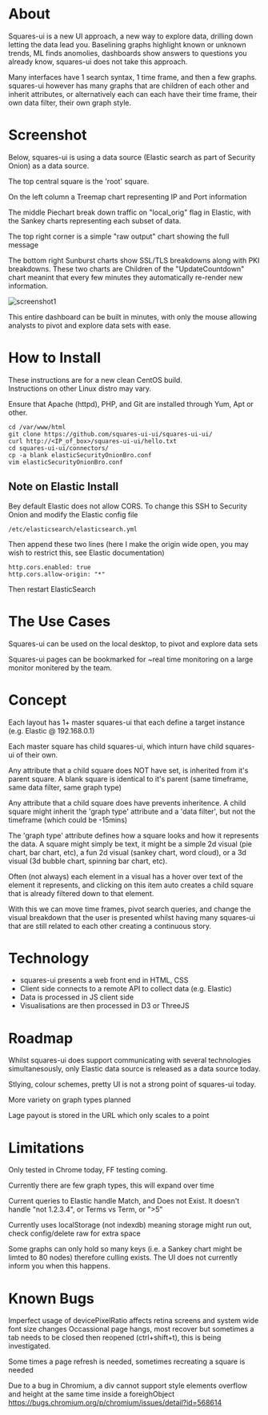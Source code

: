 # About

Squares-ui is a new UI approach, a new way to explore data, drilling down letting the data lead you.
Baselining graphs highlight known or unknown trends, ML finds anomolies, dashboards show answers to questions you already know, squares-ui does not take this approach.

Many interfaces have 1 search syntax, 1 time frame, and then a few graphs.
squares-ui however has many graphs that are children of each other and inherit attributes, or alternatively each can each have their time frame, their own data filter, their own graph style.

# Screenshot

Below, squares-ui is using a data source (Elastic search as part of Security Onion) as a data source.

The top central square is the 'root' square.

On the left column a Treemap chart representing IP and Port information

The middle Piechart break down traffic on "local_orig" flag in Elastic, with the Sankey charts representing each subset of data.

The top right corner is a simple "raw output" chart showing the full message

The bottom right Sunburst charts show SSL/TLS breakdowns along with PKI breakdowns.  These two charts are Children of the "UpdateCountdown" chart meanint that every few minutes they automatically re-render new information.

![screenshot1](https://github.com/squares-ui/squares-ui/blob/master/screenshots/squares-ui.png)

This entire dashboard can be built in minutes, with only the mouse allowing analysts to pivot and explore data sets with ease.


# How to Install

These instructions are for a new clean CentOS build.  
Instructions on other Linux distro may vary.

Ensure that Apache (httpd), PHP, and Git are installed through Yum, Apt or other.

```
cd /var/www/html
git clone https://github.com/squares-ui-ui/squares-ui-ui/
curl http://<IP_of_box>/squares-ui-ui/hello.txt
cd squares-ui-ui/connectors/
cp -a blank elasticSecurityOnionBro.conf
vim elasticSecurityOnionBro.conf
```

## Note on Elastic Install

Bey default Elastic does not allow CORS.  To change this SSH to Security Onion and modify the Elastic config file

```
/etc/elasticsearch/elasticsearch.yml
```

Then append these two lines (here I make the origin wide open, you may wish to restrict this, see Elastic documentation)

```
http.cors.enabled: true
http.cors.allow-origin: "*"
```

Then restart ElasticSearch

# The Use Cases

Squares-ui can be used on the local desktop, to pivot and explore data sets

Squares-ui pages can be bookmarked for ~real time monitoring on a large monitor monitered by the team.

# Concept

Each layout has 1+ master squares-ui that each define a target instance (e.g. Elastic @ 192.168.0.1)

Each master square has child squares-ui, which inturn have child squares-ui of their own.

Any attribute that a child square does NOT have set, is inherited from it's parent square.  A blank square is identical to it's parent (same timeframe, same data filter, same graph type)

Any attribute that a child square does have prevents inheritence.  A child square might inherit the 'graph type' attribute and a 'data filter', but not the timeframe (which could be -15mins)

The 'graph type' attribute defines how a square looks and how it represents the data.  A square might simply be text, it might be a simple 2d visual (pie chart, bar chart, etc), a fun 2d visual (sankey chart, word cloud), or a 3d visual (3d bubble chart, spinning bar chart, etc).

Often (not always) each element in a visual has a hover over text of the element it represents, and clicking on this item auto creates a child square that is already filtered down to that element.

With this we can move time frames, pivot search queries, and change the visual breakdown that the user is presented whilst having many squares-ui that are still related to each other creating a continuous story.



# Technology

- squares-ui presents a web front end in HTML, CSS
- Client side connects to a remote API to collect data (e.g. Elastic)
- Data is processed in JS client side
- Visualisations are then processed in D3 or ThreeJS



# Roadmap

Whilst squares-ui does support communicating with several technologies simultanesously, only Elastic data source is released as a data source today.

Stlying, colour schemes, pretty UI is not a strong point of squares-ui today.

More variety on graph types planned

Lage payout is stored in the URL which only scales to a point

# Limitations

Only tested in Chrome today, FF testing coming.

Currently there are few graph types, this will expand over time

Current queries to Elastic handle Match, and Does not Exist.  It doesn't handle "not 1.2.3.4", or Terms vs Term, or ">5"

Currently uses localStorage (not indexdb) meaning storage might run out, check config/delete raw for extra space

Some graphs can only hold so many keys (i.e. a Sankey chart might be limted to 80 nodes) therefore culling exists.  The UI does not currently inform you when this happens.


# Known Bugs

Imperfect usage of devicePixelRatio affects retina screens and system wide font size changes
Occassional page hangs, most recover but sometimes a tab needs to be closed then reopened (ctrl+shift+t), this is being investigated.

Some times a page refresh is needed, sometimes recreating a square is needed

Due to a bug in Chromium, a div cannot support style elements overflow and height at the same time inside a foreighObject
https://bugs.chromium.org/p/chromium/issues/detail?id=568614
